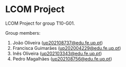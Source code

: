 # LCOM Project

LCOM Project for group T10-G01.

Group members:

1. João Oliveira (up202108737@edu.fe.up.pt)
2. Francisca Guimarães (up202004229@edu.fe.up.pt)
3. Inês Oliveira (up202103343@edu.fe.up.pt)
4. Pedro Magalhães (up202108756@edu.fe.up.pt)
